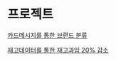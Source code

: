 # 프로젝트 


[카드메시지를 통한 브랜드 분류](https://xper100.tistory.com/59)

[재고데이터를 통한 재고과잉 20% 감소](https://xper100.tistory.com/3?category=922205)


